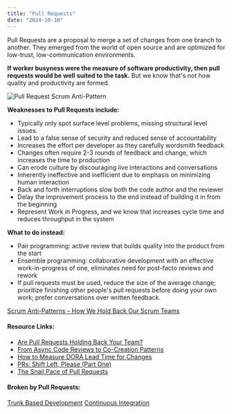 ```yaml
---
title: "Pull Requests"
date: "2024-10-10"
---
```


Pull Requests are a proposal to merge a set of changes from one branch to another. They emerged from the world of open source and are optimized for low-trust, low-communication environments.

__If worker busyness were the measure of software productivity, then pull requests would be well__ __suited to the task.__ But we know that's not how quality and productivity are formed.

![Pull Request Scrum Anti-Pattern](src/content/glossary/pull-requests/images/Pull-Request-Anti-Pattern.jpg)

****Weaknesses to Pull Requests include:****

- Typically only spot surface level problems, missing structural level issues.
- Lead to a false sense of security and reduced sense of accountability
- Increases the effort per developer as they carefully wordsmith feedback
- Changes often require 2-3 rounds of feedback and change, which increases the time to production
- Can erode culture by discouraging live interactions and conversations
- Inherently ineffective and inefficient due to emphasis on minimizing human interaction
- Back and forth interruptions slow both the code author and the reviewer
- Delay the improvement process to the end instead of building it in from the beginning
- Represent Work in Progress, and we know that increases cycle time and reduces throughput in the system

****What to do instead:****

- Pair programming: active review that builds quality into the product from the start
- Ensemble programming: collaborative development with an effective work-in-progress of one, eliminates need for post-facto reviews and rework
- If pull requests must be used, reduce the size of the average change; prioritize finishing other people's pull requests before doing your own work; prefer conversations over written feedback.

[Scrum Anti-Patterns – How We Hold Back Our Scrum Teams](/blog/scrum-anti-patterns.html)

#### Resource Links:

- [Are Pull Requests Holding Back Your Team?](https://betterprogramming.pub/are-pull-requests-holding-back-your-team-e8aec48986c2)
- [From Async Code Reviews to Co-Creation Patterns](https://www.infoq.com/articles/co-creation-patterns-software-development/)
- [How to Measure DORA Lead Time for Changes](https://shipyard.build/blog/measure-dora-change-lead-time/)
- [PRs: Shift Left, Please (Part One)](https://medium.com/pragmatic-programmers/prs-shift-left-please-part-one-b0f8bb79ef2b)
- [The Snail Pace of Pull Requests](https://franciscomt.medium.com/the-snail-pace-of-pull-requests-67eec5131b11)

#### Broken by Pull Requests:

[Trunk Based Development](/glossary/branching-strategies) [Continuous Integration](/glossary/continuous-integration)
